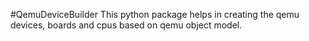 
#QemuDeviceBuilder
This python package helps in creating the qemu devices, boards and cpus based on qemu object model.